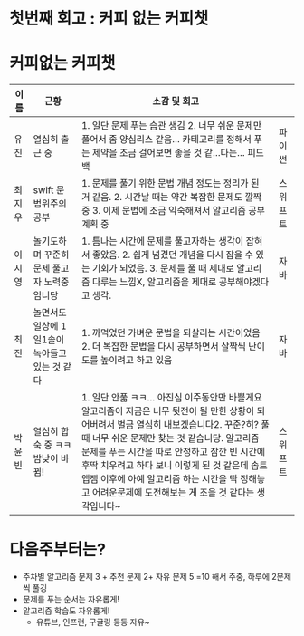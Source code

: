 # 첫번째 회고 : 커피 없는 커피챗

# 커피없는 커피챗

| 이름 | 근황 | 소감 및 회고 |  |
| --- | --- | --- | --- |
| 유진 | 열심히 출근 중 | 1. 일단 문제 푸는 습관 생김 2. 너무 쉬운 문제만 풀어서 좀 양심리스 같음… 카테고리를 정해서 푸는 제약을 조금 걸어보면 좋을 것 같…다는… 피드백 | 파이썬 |
| 최지우 | swift 문법위주의 공부 | 1. 문제를 풀기 위한 문법 개념 정도는 정리가 된 거 같음. 2. 시간날 때는 약간 복잡한 문제도 깔짝 중 3. 이제 문법에 조금 익숙해져서 알고리즘 공부 계획 중 | 스위프트 |
| 이시영 | 놀기도하며 꾸준히 문제 풀고자 노력중임니당 | 1. 틈나는 시간에 문제를 풀고자하는 생각이 잡혀서 좋았음. 2. 쉽게 넘겼던 개념을 다시 잡을 수 있는 기회가 되었음. 3. 문제를 풀 때 제대로 알고리즘 다루는 느낌X, 알고리즘을 제대로 공부해야겠다고 생각. | 자바 |
| 최진 | 놀면서도 일상에 1일1솔이 녹아들고 있는 것 같다 | 1. 까먹었던 가벼운 문법을 되살리는 시간이었음 2. 더 복잡한 문법을 다시 공부하면서 살짝씩 난이도를 높이려고 하고 있음  | 자바 |
| 박윤빈 | 열심히 합숙 중 ㅋㅋ 밤낮이 바뀜! | 1. 일단 안풂 ㅋㅋ… 아진심 이주동안만 바쁠게요 알고리즘이 지금은 너무 뒷전이 될 만한 상황이 되어버려서 벌금 열심히 내보겠습니다2. 꾸준?히? 풀 때 너무 쉬운 문제만 찾는 것 같습니당. 알고리즘 문제를 푸는 시간을 따로 안정하고 잠깐 빈 시간에 후딱 치우려고 하다 보니 이렇게 된 것 같은데 솝트 앱잼 이후에 아예 알고리즘 하는 시간을 딱 정해놓고 어려운문제에 도전해보는 게 조을 것 같다는 생각입니다~ | 스위프트 |

# 다음주부터는?

- 주차별 알고리즘 문제 3 + 추천 문제 2+ 자유 문제 5 =10 해서 주중, 하루에 2문제씩 풀깅
- 문제를 푸는 순서는 자유롭게!
- 알고리즘 학습도 자유롭게!
    - 유튜브, 인프런, 구글링 등등 자유~
